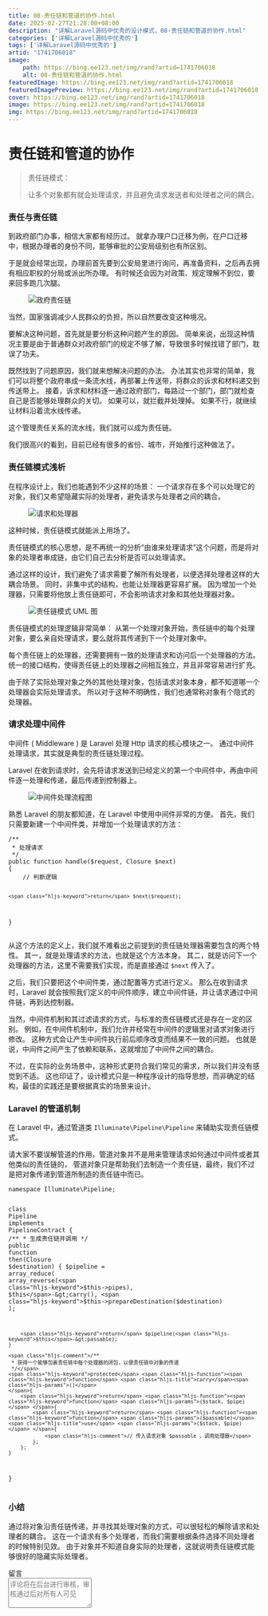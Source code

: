 ```yaml
---
title: 08-责任链和管道的协作.html
date: 2025-02-27T21:28:00+08:00
description: "详解Laravel源码中优秀的设计模式，08-责任链和管道的协作.html"
categories: ['详解Laravel源码中优秀的']
tags: ['详解Laravel源码中优秀的']
artid: "1741706018"
image:
    path: https://bing.ee123.net/img/rand?artid=1741706018
    alt: 08-责任链和管道的协作.html
featuredImage: https://bing.ee123.net/img/rand?artid=1741706018
featuredImagePreview: https://bing.ee123.net/img/rand?artid=1741706018
cover: https://bing.ee123.net/img/rand?artid=1741706018
image: https://bing.ee123.net/img/rand?artid=1741706018
img: https://bing.ee123.net/img/rand?artid=1741706018
---
```


<html><head><meta charset="utf-8"><meta http-equiv="X-UA-Compatible" content="IE=edge,chrome=1"><meta name="viewport" content="width=device-width,initial-scale=1,user-scalable=no,viewport-fit=cover"><meta name="google-site-verification" content="cCHsgG9ktuCTgWgYfqCJql8AeR4gAne4DTZqztPoirE"><meta name="apple-itunes-app" content="app-id=987739104"><meta name="baidu-site-verification" content="qiK2a1kcFc"><meta name="360-site-verification" content="4c3c7d57d59f0e1a308462fbc7fd7e51"><meta name="sogou_site_verification" content="c49WUDZczQ"><title data-vue-meta="true">详解 Laravel 源码中优秀的设计模式 - 有明 - 掘金小册</title><link rel="preload" href="https://b-gold-cdn.xitu.io/v3/static/js/manifest.060adf3290877312ec3f.js" as="script"><link rel="preload" href="https://b-gold-cdn.xitu.io/v3/static/js/vendor.e6fd81aa1499049a5bee.js" as="script"><link rel="preload" href="https://b-gold-cdn.xitu.io/v3/static/js/app.a99a1e8180beec940a3f.js" as="script"><link rel="preload" href="https://b-gold-cdn.xitu.io/v3/static/css/app.b796f2cb9b18ed584e56cf5802f4527d.css" as="style"><link rel="apple-touch-icon" sizes="180x180" href="https://b-gold-cdn.xitu.io/favicons/v2/apple-touch-icon.png"><link rel="icon" type="image/png" sizes="32x32" href="https://b-gold-cdn.xitu.io/favicons/v2/favicon-32x32.png"><link rel="icon" type="image/png" sizes="16x16" href="https://b-gold-cdn.xitu.io/favicons/v2/favicon-16x16.png"><link rel="manifest" href="https://b-gold-cdn.xitu.io/favicons/v2/manifest.json"><link rel="mask-icon" href="https://b-gold-cdn.xitu.io/favicons/v2/safari-pinned-tab.svg" color="#5bbad5"><link rel="shortcut icon" href="https://b-gold-cdn.xitu.io/favicons/v2/favicon.ico"><meta name="msapplication-config" content="https://b-gold-cdn.xitu.io/favicons/v2/browserconfig.xml"><meta name="theme-color" content="#ffffff"><link rel="search" title="掘金" href="https://b-gold-cdn.xitu.io/conf/search.xml" type="application/opensearchdescription+xml"><link rel="stylesheet" href="https://b-gold-cdn.xitu.io/ionicons/2.0.1/css/ionicons.min.css"><link rel="stylesheet" href="https://b-gold-cdn.xitu.io/asset/fw-icon/1.0.9/iconfont.css"><link href="https://b-gold-cdn.xitu.io/v3/static/css/app.b796f2cb9b18ed584e56cf5802f4527d.css" rel="stylesheet"><script src="https://www.googletagmanager.com/gtag/js?id=UA-93217128-6"></script><script async="" src="https://hm.baidu.com/hm.js?93bbd335a208870aa1f296bcd6842e5e"></script><script async="" src="//www.google-analytics.com/analytics.js"></script><script type="text/javascript" async="" src="https://assets.growingio.com/vds.js"></script><script type="text/javascript" charset="utf-8" async="" src="https://b-gold-cdn.xitu.io/v3/static/js/8.6975c7d55979d107f394.js"></script><meta data-vmid="keywords" name="keywords" content="掘金,稀土,Vue.js,微信小程序,Kotlin,RxJava,React Native,Wireshark,敏捷开发,Bootstrap,OKHttp,正则表达式,WebGL,Webpack,Docker,MVVM" data-vue-meta="true"><meta data-vmid="description" name="description" content="掘金是一个帮助开发者成长的社区，是给开发者用的 Hacker News，给设计师用的 Designer News，和给产品经理用的 Medium。掘金的技术文章由稀土上聚集的技术大牛和极客共同编辑为你筛选出最优质的干货，其中包括：Android、iOS、前端、后端等方面的内容。用户每天都可以在这里找到技术世界的头条内容。与此同时，掘金内还有沸点、掘金翻译计划、线下活动、专栏文章等内容。即使你是 GitHub、StackOverflow、开源中国的用户，我们相信你也可以在这里有所收获。" data-vue-meta="true"></head><body><div data-v-41acfafa="" data-v-decff8c4="" class="section-content"><div data-v-41acfafa="" class="section-page book-section-view"><div data-v-41acfafa="" class="entry-content article-content"><h1 class="heading" data-id="heading-0">责任链和管道的协作</h1>
<blockquote>
<p>责任链模式：</p>
<p>让多个对象都有就会处理请求，并且避免请求发送者和处理者之间的耦合。</p>
</blockquote>
<h3 class="heading" data-id="heading-1">责任与责任链</h3>
<p>到政府部门办事，相信大家都有经历过。
就拿办理户口迁移为例，在户口迁移中，根据办理者的身份不同，能够审批的公安局级别也有所区别。</p>
<p>于是就会经常出现，办理前首先要到公安局里进行询问，再准备资料，之后再去拥有相应职权的分局或派出所办理。
有时候还会因为对政策、规定理解不到位，要来回多跑几次腿。</p>
<p></p><figure><img alt="政府责任链" class="lazyload inited loaded" data-src="https://user-gold-cdn.xitu.io/2018/1/1/160b261a3fef0650?imageView2/0/w/1280/h/960/format/webp/ignore-error/1" data-width="966" data-height="190" src="https://user-gold-cdn.xitu.io/2018/1/1/160b261a3fef0650?imageView2/0/w/1280/h/960/format/webp/ignore-error/1"><figcaption></figcaption></figure><p></p>
<p>当然，国家强调减少人民群众的负担，所以自然要改变这种境况。</p>
<p>要解决这种问题，首先就是要分析这种问题产生的原因。
简单来说，出现这种情况主要是由于普通群众对政府部门的规定不够了解，导致很多时候找错了部门，耽误了功夫。</p>
<p>既然找到了问题原因，我们就来想解决问题的办法。
办法其实也非常的简单，我们可以将整个政府串成一条流水线，再部署上传送带，将群众的诉求和材料递交到传送带上。
接着，诉求和材料逐一通过政府部门，每路过一个部门，部门就检查自己是否能够处理群众的关切。
如果可以，就拦截并处理掉。
如果不行，就继续让材料沿着流水线传递。</p>
<p>这个管理责任关系的流水线，我们就可以成为责任链。</p>
<p>我们很高兴的看到，目前已经有很多的省份、城市，开始推行这种做法了。</p>
<h3 class="heading" data-id="heading-2">责任链模式浅析</h3>
<p>在程序设计上，我们也能遇到不少这样的场景：
一个请求存在多个可以处理它的对象，我们又希望隐藏实际的处理者，避免请求与处理者之间的耦合。</p>
<p></p><figure><img alt="请求和处理器" class="lazyload inited" data-src="https://user-gold-cdn.xitu.io/2018/1/1/160b262288ebd031?imageView2/0/w/1280/h/960/format/webp/ignore-error/1" data-width="1280" data-height="295" src="https://user-gold-cdn.xitu.io/2018/1/1/160b262288ebd031?imageView2/0/w/1280/h/960/format/webp/ignore-error/1"><figcaption></figcaption></figure><p></p>
<p>这种时候，责任链模式就能派上用场了。</p>
<p>责任链模式的核心思想，是不再统一的分析“由谁来处理请求”这个问题，而是将对象的处理者串成链，由它们自己去分析是否可以处理请求。</p>
<p>通过这样的设计，我们避免了请求需要了解所有处理者，以便选择处理者这样的大耦合场景。
同时，非集中式的结构，也能让处理器更容易扩展。
因为增加一个处理器，只需要将他放上责任链即可，不会影响请求对象和其他处理器对象。</p>
<p></p><figure><img alt="责任链模式 UML 图" class="lazyload inited" data-src="https://user-gold-cdn.xitu.io/2018/1/1/160b2625790c44d5?imageView2/0/w/1280/h/960/format/webp/ignore-error/1" data-width="1280" data-height="399" src="https://user-gold-cdn.xitu.io/2018/1/1/160b2625790c44d5?imageView2/0/w/1280/h/960/format/webp/ignore-error/1"><figcaption></figcaption></figure><p></p>
<p>责任链模式的处理逻辑非常简单：
从第一个处理对象开始，责任链中的每个处理对象，要么亲自处理请求，要么就将其传递到下一个处理对象中。</p>
<p>每个责任链上的处理器，还需要拥有一致的处理请求和访问后一个处理器的方法。
统一的接口结构，使得责任链上的处理器之间相互独立，并且非常容易进行扩充。</p>
<p>由于除了实际处理对象之外的其他处理对象，包括请求对象本身，都不知道哪一个处理器会实际处理请求。
所以对于这种不明确性，我们也通常称对象有个隐式的处理器。</p>
<h3 class="heading" data-id="heading-3">请求处理中间件</h3>
<p>中间件 ( Middleware ) 是 Laravel 处理 Http 请求的核心模块之一。
通过中间件处理请求，其实就是典型的责任链处理过程。</p>
<p>Laravel 在收到请求时，会先将请求发送到已经定义的第一个中间件中，再由中间件逐一处理和传递，最后传递到控制器上。</p>
<p></p><figure><img alt="中间件处理流程图" class="lazyload inited" data-src="https://user-gold-cdn.xitu.io/2018/1/1/160b2629eb8c92c5?imageView2/0/w/1280/h/960/format/webp/ignore-error/1" data-width="1280" data-height="419" src="https://user-gold-cdn.xitu.io/2018/1/1/160b2629eb8c92c5?imageView2/0/w/1280/h/960/format/webp/ignore-error/1"><figcaption></figcaption></figure><p></p>
<p>熟悉 Laravel 的朋友都知道，在 Laravel 中使用中间件非常的方便。
首先，我们只需要新建一个中间件类，并增加一个处理请求的方法：</p>
<pre><code class="hljs php" lang="php"><span class="hljs-comment">/**
 * 处理请求
 */</span>
<span class="hljs-keyword">public</span> <span class="hljs-function"><span class="hljs-keyword">function</span> <span class="hljs-title">handle</span><span class="hljs-params">($request, Closure $next)</span>
</span>{
    <span class="hljs-comment">// 判断逻辑</span>

    <span class="hljs-keyword">return</span> $next($request);
}
</code></pre><p>从这个方法的定义上，我们就不难看出之前提到的责任链处理器需要包含的两个特性。
其一，就是处理请求的方法，也就是这个方法本身。
其二，就是访问下一个处理器的方法，这里不需要我们实现，而是直接通过 <code>$next</code> 传入了。</p>
<p>之后，我们只要把这个中间件类，通过配置等方式进行定义。
那么在收到请求时，Laravel 就会按照我们定义的中间件顺序，建立中间件链，并让请求通过中间件链，再到达控制器。</p>
<p>当然，中间件机制和其过滤请求的方式，与标准的责任链模式还是存在一定的区别。
例如，在中间件机制中，我们允许并经常在中间件的逻辑里对请求对象进行修改。
这种方式会让产生中间件执行前后顺序改变而结果不一致的问题。
也就是说，中间件之间产生了依赖和联系，这就增加了中间件之间的耦合。</p>
<p>不过，在实际的业务场景中，这种形式更符合我们常见的需求，所以我们并没有感觉到不适。
这也印证了，设计模式只是一种程序设计的指导思想，而非确定的结构，最佳的实践还是要根据真实的场景来设计。</p>
<h3 class="heading" data-id="heading-4">Laravel 的管道机制</h3>
<p>在 Laravel 中，通过管道类 <code>Illuminate\Pipeline\Pipeline</code> 来辅助实现责任链模式。</p>
<p>请大家不要误解管道的作用，管道对象并不是用来管理请求如何通过中间件或者其他类似的责任链的，
管道对象只是帮助我们去制造一个责任链，最终，我们不过是把对象传递到管道所制造的责任链中而已。</p>
<pre><code class="hljs php" lang="php"><span class="hljs-keyword">namespace</span> <span class="hljs-title">Illuminate</span>\<span class="hljs-title">Pipeline</span>;

<span class="hljs-class"><span class="hljs-keyword">class</span> <span class="hljs-title">Pipeline</span> <span class="hljs-keyword">implements</span> <span class="hljs-title">PipelineContract</span>
</span>{
    <span class="hljs-comment">/**
     * 生成责任链并调用
     */</span>
    <span class="hljs-keyword">public</span> <span class="hljs-function"><span class="hljs-keyword">function</span> <span class="hljs-title">then</span><span class="hljs-params">(Closure $destination)</span>
    </span>{
        $pipeline = array_reduce(
            array_reverse(<span class="hljs-keyword">$this</span>-&gt;pipes), <span class="hljs-keyword">$this</span>-&gt;carry(), <span class="hljs-keyword">$this</span>-&gt;prepareDestination($destination)
        );

        <span class="hljs-keyword">return</span> $pipeline(<span class="hljs-keyword">$this</span>-&gt;passable);
    }

    <span class="hljs-comment">/**
     * 获得一个能够包裹责任链中每个处理器的闭包，以便责任链中对象的传递
     */</span>
    <span class="hljs-keyword">protected</span> <span class="hljs-function"><span class="hljs-keyword">function</span> <span class="hljs-title">carry</span><span class="hljs-params">()</span>
    </span>{
        <span class="hljs-keyword">return</span> <span class="hljs-function"><span class="hljs-keyword">function</span> <span class="hljs-params">($stack, $pipe)</span> </span>{
            <span class="hljs-keyword">return</span> <span class="hljs-function"><span class="hljs-keyword">function</span> <span class="hljs-params">($passable)</span> <span class="hljs-title">use</span> <span class="hljs-params">($stack, $pipe)</span> </span>{
                <span class="hljs-comment">// 传入请求对象 $passable ，调用处理器</span>
            };
        };
    }
}
</code></pre><h3 class="heading" data-id="heading-5">小结</h3>
<p>通过将对象沿责任链传递，并寻找其处理对象的方式，可以很轻松的解除请求和处理者的耦合。
这在一个请求有多个处理者，而我们需要根据条件选择不同处理者的时候特别见效。
由于对象并不知道自身实际的处理者，这就说明责任链模式能够很好的隐藏实际处理者。</p>
</div><section data-v-41acfafa="" class="book-comments"><div data-v-41acfafa="" class="box-title">留言</div><div data-v-41acfafa="" class="comment-box"><div data-v-efcd2e56="" data-v-41acfafa="" class="comment-form comment-form" id="comment"><div data-v-b2db8566="" data-v-1b9df826="" data-v-efcd2e56="" data-src="https://avatars0.githubusercontent.com/u/8953279?v=4" class="lazy avatar avatar" title="" style="background-image: none;"></div><textarea data-v-efcd2e56="" placeholder="评论将在后台进行审核，审核通过后对所有人可见" class="content-input" style="overflow: hidden; overflow-wrap: break-word; height: 60px;"></textarea><div data-v-efcd2e56="" class="action-box" style="display: none;"><div data-v-54e3f196="" data-v-efcd2e56="" class="image-uploader image-uploader" style="display: none;"><input data-v-54e3f196="" type="file" class="input"><button data-v-54e3f196="" class="upload-btn"><i data-v-54e3f196="" class="icon ion-image"></i><span data-v-54e3f196="">上传图片</span></button></div><div data-v-efcd2e56="" class="submit-box"><span data-v-efcd2e56="" class="submit-text">Ctrl or ⌘ + Enter</span><button data-v-efcd2e56="" class="submit-btn">评论</button></div></div><!----></div></div><ul data-v-51163f89="" data-v-41acfafa="" st:block="commentList" class="comment-list comment-list"><!----></ul></section></div></div><!----><!----></body></html>